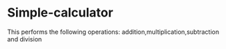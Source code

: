 # Simple-calculator
This performs the following operations: addition,multiplication,subtraction and division
